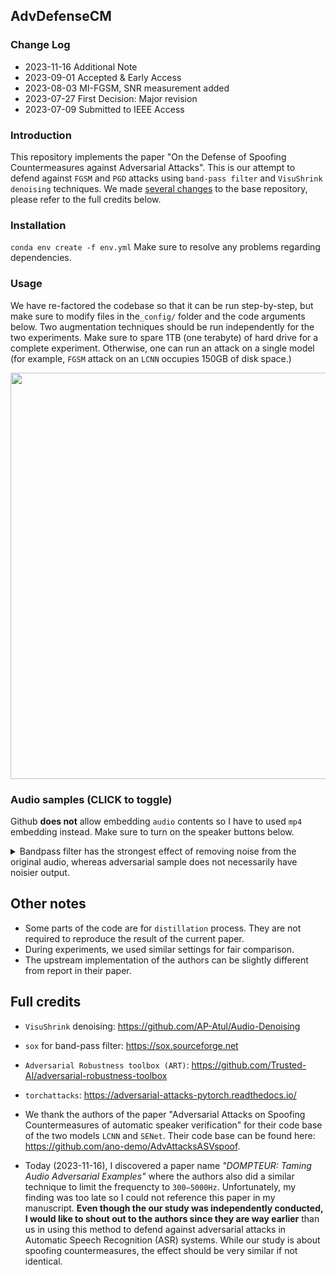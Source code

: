 ## AdvDefenseCM
### Change Log
- 2023-11-16 Additional Note
- 2023-09-01 Accepted & Early Access
- 2023-08-03 MI-FGSM, SNR measurement added
- 2023-07-27 First Decision: Major revision
- 2023-07-09 Submitted to IEEE Access

### Introduction
This repository implements the paper "On the Defense of Spoofing Countermeasures against Adversarial Attacks". This is our attempt to defend against `FGSM` and `PGD` attacks using `band-pass filter` and `VisuShrink denoising` techniques.
We made [several changes](https://github.com/ano-demo/AdvAttacksASVspoof/compare/master...nguyenvulong:AdvDefenseCM:master) to the base repository, please refer to the full credits below.
### Installation
`conda env create -f env.yml`
Make sure to resolve any problems regarding dependencies.
### Usage
We have re-factored the codebase so that it can be run step-by-step, but make sure to modify files in the`_config/` folder and the code arguments below. Two augmentation techniques should be run independently for the two experiments. Make sure to spare 1TB (one terabyte) of hard drive for a complete experiment. Otherwise, one can run an attack on a single model (for example, `FGSM` attack on an `LCNN` occupies 150GB of disk space.) 

<p align="center"><img src="https://github.com/user-attachments/assets/3310b43a-d745-48b6-8453-bc46f53b680a" width=650></p>


### Audio samples (CLICK to toggle)
Github **does not** allow embedding `audio` contents so I have to used `mp4` embedding instead. Make sure to turn on the speaker buttons below.
<details>
<summary> Bandpass filter has the strongest effect of removing noise from the original audio, whereas adversarial sample does not necessarily have noisier output.  </summary>
  
**Original sample** 

https://github.com/nguyenvulong/AdvDefenseCM/assets/1311412/1f57d32a-74dd-4ec6-8bbc-e79224e75aa8

**Adversarial sample** 

https://github.com/nguyenvulong/AdvDefenseCM/assets/1311412/1d3d2d6f-1f3f-41d5-ba2f-71c9e297e357

**Denoised sample**

https://github.com/nguyenvulong/AdvDefenseCM/assets/1311412/f150bef2-8916-4ab9-93a6-6d2ccacba96e

**Bandpassed sample**

https://github.com/nguyenvulong/AdvDefenseCM/assets/1311412/050ea798-31e8-4bb5-8ee9-7c496983c760
</details>

## Other notes
- Some parts of the code are for `distillation` process. They are not required to reproduce the result of the current paper.
- During experiments, we used similar settings for fair comparison.
- The upstream implementation of the authors can be slightly different from report in their paper.  
  
## Full credits
- `VisuShrink` denoising: https://github.com/AP-Atul/Audio-Denoising
- `sox` for band-pass filter: https://sox.sourceforge.net
- `Adversarial Robustness toolbox (ART)`: https://github.com/Trusted-AI/adversarial-robustness-toolbox
- `torchattacks`: https://adversarial-attacks-pytorch.readthedocs.io/
- We thank the authors of the paper "Adversarial Attacks on Spoofing Countermeasures of automatic speaker verification" for their code base of the two models `LCNN` and `SENet`. Their code base can be found here: https://github.com/ano-demo/AdvAttacksASVspoof.

- Today (2023-11-16), I discovered a paper name _"DOMPTEUR: Taming Audio Adversarial Examples"_ where the authors also did a similar technique to limit the frequencty to `300−5000Hz`. Unfortunately, my finding was too late so I could not reference this paper in my manuscript. **Even though the our study was independently conducted, I would like to shout out to the authors since they are way earlier** than us in using this method to defend against adversarial attacks in Automatic Speech Recognition (ASR) systems. While our study is about spoofing countermeasures, the effect should be very similar if not identical.
